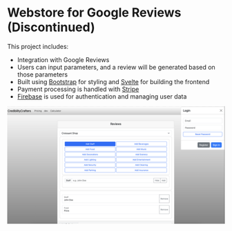 # Webstore for Google Reviews (Discontinued)

This project includes:
- Integration with Google Reviews
- Users can input parameters, and a review will be generated based on those parameters
- Built using [Bootstrap](https://getbootstrap.com) for styling and [Svelte](https://svelte.dev) for building the frontend
- Payment processing is handled with [Stripe](https://stripe.com)
- [Firebase](https://firebase.google.com) is used for authentication and managing user data

![homepage](./static/Homepage.png)